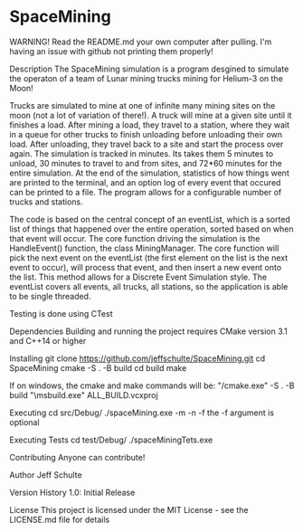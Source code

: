 # SpaceMining
WARNING!
Read the README.md your own computer after pulling. I'm having an issue with github not printing them properly!

Description
The SpaceMining simulation is a program desgined to simulate the operaton of a team of Lunar mining trucks mining for Helium-3 on the Moon!

Trucks are simulated to mine at one of infinite many mining sites on the moon (not a lot of variation of there!).
A truck will mine at a given site until it finishes a load.
After mining a load, they travel to a station, where they wait in a queue for other trucks to finish unloading before unloading their own load.
After unloading, they travel back to a site and start the process over again.
The simulation is tracked in minutes. Its takes them 5 minutes to unload, 30 minutes to travel to and from sites, and 72*60 minutes for the entire simulation.
At the end of the simulation, statistics of how things went are printed to the terminal, and an option log of every event that occured can be printed to a file.
The program allows for a configurable number of trucks and stations.

The code is based on the central concept of an eventList, which is a sorted list of things that happened over the entire operation, sorted based on when that event will occur. The core function driving the simulation is the HandleEvent() function, the class MiningManager. The core function will pick the
next event on the eventList (the first element on the list is the next event to occur), will process that event, and then insert a new event onto the list.
This method allows for a Discrete Event Simulation style. The eventList covers all events, all trucks, all stations, so the application is able to be single threaded.

Testing is done using CTest

Dependencies
Building and running the project requires CMake version 3.1 and C++14 or higher

Installing
git clone https://github.com/jeffschulte/SpaceMining.git
cd SpaceMining
cmake -S . -B build
cd build
make

If on windows, the cmake and make commands will be:
"<path>/cmake.exe" -S . -B build
"<path>\msbuild.exe" ALL_BUILD.vcxproj

Executing
cd src/Debug/
./spaceMining.exe -m <numberOfStations> -n <numberOfTrucks> -f <logFileName>
the -f argument is optional

Executing Tests
cd test/Debug/
./spaceMiningTets.exe <testName>

Contributing
Anyone can contribute!

Author
Jeff Schulte

Version History
1.0: Initial Release

License
This project is licensed under the MIT License - see the LICENSE.md file for details
